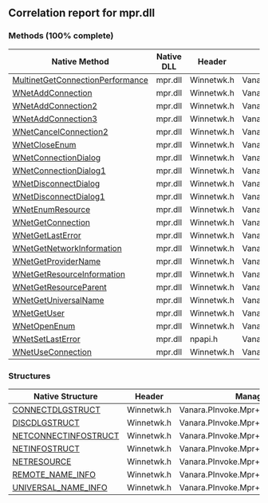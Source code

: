 ## Correlation report for mpr.dll  
### Methods (100% complete)  
Native Method | Native DLL | Header | Managed Method  
--- | --- | --- | ---  
[MultinetGetConnectionPerformance](http://msdn2.microsoft.com/en-us/library/aa385342) | mpr.dll | Winnetwk.h | Vanara.PInvoke.Mpr.MultinetGetConnectionPerformance  
[WNetAddConnection](http://msdn2.microsoft.com/en-us/library/aa385410) | mpr.dll | Winnetwk.h | Vanara.PInvoke.Mpr.WNetAddConnection  
[WNetAddConnection2](http://msdn2.microsoft.com/en-us/library/aa385413) | mpr.dll | Winnetwk.h | Vanara.PInvoke.Mpr.WNetAddConnection2  
[WNetAddConnection3](http://msdn2.microsoft.com/en-us/library/aa385418) | mpr.dll | Winnetwk.h | Vanara.PInvoke.Mpr.WNetAddConnection3  
[WNetCancelConnection2](http://msdn2.microsoft.com/en-us/library/aa385427) | mpr.dll | Winnetwk.h | Vanara.PInvoke.Mpr.WNetCancelConnection2  
[WNetCloseEnum](http://msdn2.microsoft.com/en-us/library/aa385431) | mpr.dll | Winnetwk.h | Vanara.PInvoke.Mpr.WNetCloseEnum  
[WNetConnectionDialog](http://msdn2.microsoft.com/en-us/library/aa385433) | mpr.dll | Winnetwk.h | Vanara.PInvoke.Mpr.WNetConnectionDialog  
[WNetConnectionDialog1](http://msdn2.microsoft.com/en-us/library/aa385436) | mpr.dll | Winnetwk.h | Vanara.PInvoke.Mpr.WNetConnectionDialog1  
[WNetDisconnectDialog](http://msdn2.microsoft.com/en-us/library/aa385440) | mpr.dll | Winnetwk.h | Vanara.PInvoke.Mpr.WNetDisconnectDialog  
[WNetDisconnectDialog1](http://msdn2.microsoft.com/en-us/library/aa385443) | mpr.dll | Winnetwk.h | Vanara.PInvoke.Mpr.WNetDisconnectDialog1  
[WNetEnumResource](http://msdn2.microsoft.com/en-us/library/aa385449) | mpr.dll | Winnetwk.h | Vanara.PInvoke.Mpr.WNetEnumResource  
[WNetGetConnection](http://msdn2.microsoft.com/en-us/library/aa385453) | mpr.dll | Winnetwk.h | Vanara.PInvoke.Mpr.WNetGetConnection  
[WNetGetLastError](http://msdn2.microsoft.com/en-us/library/aa385459) | mpr.dll | Winnetwk.h | Vanara.PInvoke.Mpr.WNetGetLastError  
[WNetGetNetworkInformation](http://msdn2.microsoft.com/en-us/library/aa385461) | mpr.dll | Winnetwk.h | Vanara.PInvoke.Mpr.WNetGetNetworkInformation  
[WNetGetProviderName](http://msdn2.microsoft.com/en-us/library/aa385464) | mpr.dll | Winnetwk.h | Vanara.PInvoke.Mpr.WNetGetProviderName  
[WNetGetResourceInformation](http://msdn2.microsoft.com/en-us/library/aa385469) | mpr.dll | Winnetwk.h | Vanara.PInvoke.Mpr.WNetGetResourceInformation  
[WNetGetResourceParent](http://msdn2.microsoft.com/en-us/library/aa385470) | mpr.dll | Winnetwk.h | Vanara.PInvoke.Mpr.WNetGetResourceParent  
[WNetGetUniversalName](http://msdn2.microsoft.com/en-us/library/aa385474) | mpr.dll | Winnetwk.h | Vanara.PInvoke.Mpr.WNetGetUniversalName  
[WNetGetUser](http://msdn2.microsoft.com/en-us/library/aa385476) | mpr.dll | Winnetwk.h | Vanara.PInvoke.Mpr.WNetGetUser  
[WNetOpenEnum](http://msdn2.microsoft.com/en-us/library/aa385478) | mpr.dll | Winnetwk.h | Vanara.PInvoke.Mpr.WNetOpenEnum  
[WNetSetLastError](http://msdn2.microsoft.com/en-us/library/ee472f01-de44-4c47-9ae5-8bbac74de78b) | mpr.dll | npapi.h | Vanara.PInvoke.Mpr.WNetSetLastError  
[WNetUseConnection](http://msdn2.microsoft.com/en-us/library/aa385482) | mpr.dll | Winnetwk.h | Vanara.PInvoke.Mpr.WNetUseConnection  
### Structures  
Native Structure | Header | Managed Structure  
--- | --- | ---  
[CONNECTDLGSTRUCT](http://msdn2.microsoft.com/en-us/library/aa385332) | Winnetwk.h | Vanara.PInvoke.Mpr+CONNECTDLGSTRUCT  
[DISCDLGSTRUCT](http://msdn2.microsoft.com/en-us/library/aa385339) | Winnetwk.h | Vanara.PInvoke.Mpr+DISCDLGSTRUCT  
[NETCONNECTINFOSTRUCT](http://msdn2.microsoft.com/en-us/library/aa385345) | Winnetwk.h | Vanara.PInvoke.Mpr+NETCONNECTINFOSTRUCT  
[NETINFOSTRUCT](http://msdn2.microsoft.com/en-us/library/aa385349) | Winnetwk.h | Vanara.PInvoke.Mpr+NETINFOSTRUCT  
[NETRESOURCE](http://msdn2.microsoft.com/en-us/library/aa385353) | Winnetwk.h | Vanara.PInvoke.Mpr+NETRESOURCE  
[REMOTE_NAME_INFO](http://msdn2.microsoft.com/en-us/library/aa385366) | Winnetwk.h | Vanara.PInvoke.Mpr+REMOTE_NAME_INFO  
[UNIVERSAL_NAME_INFO](http://msdn2.microsoft.com/en-us/library/aa385379) | Winnetwk.h | Vanara.PInvoke.Mpr+UNIVERSAL_NAME_INFO  
